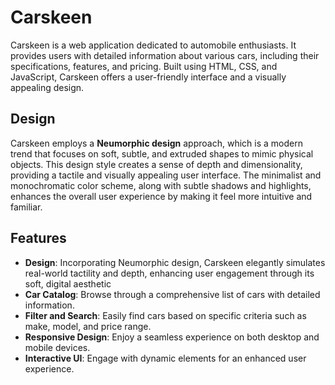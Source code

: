 # Carskeen

Carskeen is a web application dedicated to automobile enthusiasts. It provides users with detailed information about various cars, including their specifications, features, and pricing. Built using HTML, CSS, and JavaScript, Carskeen offers a user-friendly interface and a visually appealing design.

## Design

Carskeen employs a **Neumorphic design** approach, which is a modern trend that focuses on soft, subtle, and extruded shapes to mimic physical objects. This design style creates a sense of depth and dimensionality, providing a tactile and visually appealing user interface. The minimalist and monochromatic color scheme, along with subtle shadows and highlights, enhances the overall user experience by making it feel more intuitive and familiar.

## Features
- **Design**: Incorporating Neumorphic design, Carskeen elegantly simulates real-world tactility and depth, enhancing user engagement through its soft, digital aesthetic
- **Car Catalog**: Browse through a comprehensive list of cars with detailed information.
- **Filter and Search**: Easily find cars based on specific criteria such as make, model, and price range.
- **Responsive Design**: Enjoy a seamless experience on both desktop and mobile devices.
- **Interactive UI**: Engage with dynamic elements for an enhanced user experience.
